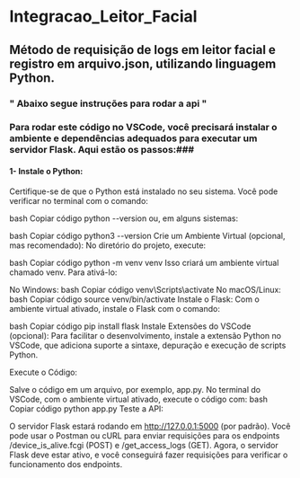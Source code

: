# Integracao_Leitor_Facial
## Método de requisição de logs em leitor facial e registro em arquivo.json, utilizando linguagem Python. ##

### " Abaixo segue instruções para rodar a api " ###

### Para rodar este código no VSCode, você precisará instalar o ambiente e dependências adequados para executar um servidor Flask. Aqui estão os passos:###

#### 1- Instale o Python: ####

Certifique-se de que o Python está instalado no seu sistema. Você pode verificar no terminal com o comando:

bash
Copiar código
python --version
ou, em alguns sistemas:

bash
Copiar código
python3 --version
Crie um Ambiente Virtual (opcional, mas recomendado): No diretório do projeto, execute:

bash
Copiar código
python -m venv venv
Isso criará um ambiente virtual chamado venv. Para ativá-lo:

No Windows:
bash
Copiar código
venv\Scripts\activate
No macOS/Linux:
bash
Copiar código
source venv/bin/activate
Instale o Flask: Com o ambiente virtual ativado, instale o Flask com o comando:

bash
Copiar código
pip install flask
Instale Extensões do VSCode (opcional): Para facilitar o desenvolvimento, instale a extensão Python no VSCode, que adiciona suporte a sintaxe, depuração e execução de scripts Python.

Execute o Código:

Salve o código em um arquivo, por exemplo, app.py.
No terminal do VSCode, com o ambiente virtual ativado, execute o código com:
bash
Copiar código
python app.py
Teste a API:

O servidor Flask estará rodando em http://127.0.0.1:5000 (por padrão).
Você pode usar o Postman ou cURL para enviar requisições para os endpoints /device_is_alive.fcgi (POST) e /get_access_logs (GET).
Agora, o servidor Flask deve estar ativo, e você conseguirá fazer requisições para verificar o funcionamento dos endpoints.
